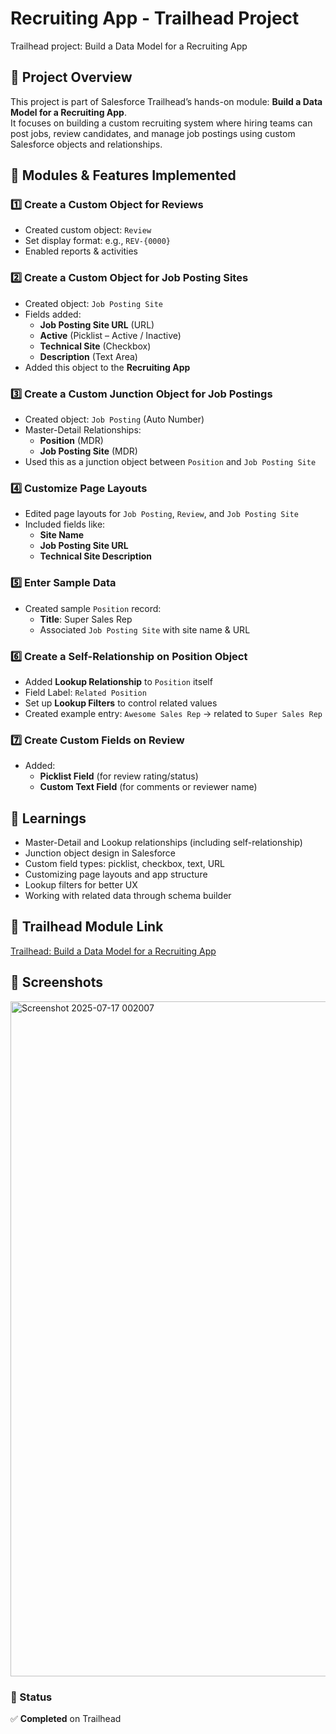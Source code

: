 # Recruiting App - Trailhead Project
Trailhead project: Build a Data Model for a Recruiting App

## 🧭 Project Overview
This project is part of Salesforce Trailhead’s hands-on module: **Build a Data Model for a Recruiting App**.  
It focuses on building a custom recruiting system where hiring teams can post jobs, review candidates, and manage job postings using custom Salesforce objects and relationships.

## 🔧 Modules & Features Implemented

### 1️⃣ Create a Custom Object for Reviews
- Created custom object: `Review`
- Set display format: e.g., `REV-{0000}`
- Enabled reports & activities

### 2️⃣ Create a Custom Object for Job Posting Sites
- Created object: `Job Posting Site`
- Fields added:
  - **Job Posting Site URL** (URL)
  - **Active** (Picklist – Active / Inactive)
  - **Technical Site** (Checkbox)
  - **Description** (Text Area)
- Added this object to the **Recruiting App**

### 3️⃣ Create a Custom Junction Object for Job Postings
- Created object: `Job Posting` (Auto Number)
- Master-Detail Relationships:
  - **Position** (MDR)
  - **Job Posting Site** (MDR)
- Used this as a junction object between `Position` and `Job Posting Site`

### 4️⃣ Customize Page Layouts
- Edited page layouts for `Job Posting`, `Review`, and `Job Posting Site`
- Included fields like:
  - **Site Name**
  - **Job Posting Site URL**
  - **Technical Site Description**

### 5️⃣ Enter Sample Data
- Created sample `Position` record:
  - **Title**: Super Sales Rep
  - Associated `Job Posting Site` with site name & URL

### 6️⃣ Create a Self-Relationship on Position Object
- Added **Lookup Relationship** to `Position` itself
- Field Label: `Related Position`
- Set up **Lookup Filters** to control related values
- Created example entry: `Awesome Sales Rep` → related to `Super Sales Rep`

### 7️⃣ Create Custom Fields on Review
- Added:
  - **Picklist Field** (for review rating/status)
  - **Custom Text Field** (for comments or reviewer name)


## 🧠 Learnings

- Master-Detail and Lookup relationships (including self-relationship)
- Junction object design in Salesforce
- Custom field types: picklist, checkbox, text, URL
- Customizing page layouts and app structure
- Lookup filters for better UX
- Working with related data through schema builder



## 📌 Trailhead Module Link
[Trailhead: Build a Data Model for a Recruiting App](https://trailhead.salesforce.com/content/learn/projects/build-a-data-model-for-a-recruiting-app)

## 📸 Screenshots
<img width="1920" height="1080" alt="Screenshot 2025-07-17 002007" src="https://github.com/user-attachments/assets/cdc2da66-088d-4f43-a87b-6c903d915572" />

### 🚧 Status
✅ **Completed** on Trailhead
